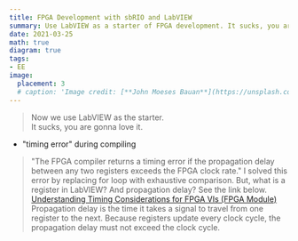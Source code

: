 ```yaml
---
title: FPGA Development with sbRIO and LabVIEW
summary: Use LabVIEW as a starter of FPGA development. It sucks, you are gonna love it. 
date: 2021-03-25
math: true
diagram: true
tags:
- EE
image:
  placement: 3
  # caption: 'Image credit: [**John Moeses Bauan**](https://unsplash.com/photos/OGZtQF8iC0g)'
---
```


> Now we use LabVIEW as the starter. <br>
> It sucks, you are gonna love it.

- "timing error" during compiling
> "The FPGA compiler returns a timing error if the propagation delay between any two registers exceeds the FPGA clock rate." I solved this error by replacing for loop with exhaustive comparison. But, what is a register in LabVIEW? And propagation delay? See the link below.<br>
> [Understanding Timing Considerations for FPGA VIs (FPGA Module)](https://zone.ni.com/reference/en-XX/help/371599P-01/lvfpgaconcepts/registers/)<br>
> Propagation delay is the time it takes a signal to travel from one register to the next. Because registers update every clock cycle, the propagation delay must not exceed the clock cycle.
